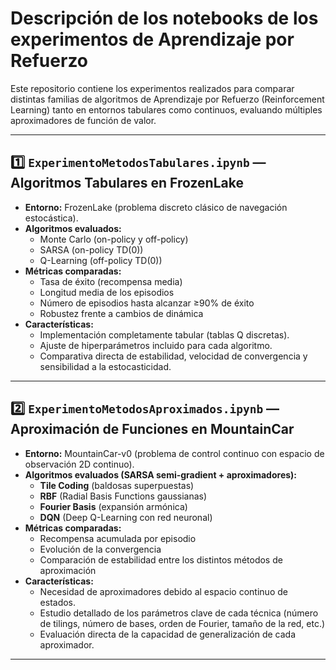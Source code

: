 # Descripción de los notebooks de los experimentos de Aprendizaje por Refuerzo

Este repositorio contiene los experimentos realizados para comparar distintas familias de algoritmos de Aprendizaje por Refuerzo (Reinforcement Learning) tanto en entornos tabulares como continuos, evaluando múltiples aproximadores de función de valor.

---

## 1️⃣ `ExperimentoMetodosTabulares.ipynb` — Algoritmos Tabulares en FrozenLake

- **Entorno:** FrozenLake (problema discreto clásico de navegación estocástica).
- **Algoritmos evaluados:**
  - Monte Carlo (on-policy y off-policy)
  - SARSA (on-policy TD(0))
  - Q-Learning (off-policy TD(0))
- **Métricas comparadas:**
  - Tasa de éxito (recompensa media)
  - Longitud media de los episodios
  - Número de episodios hasta alcanzar ≥90% de éxito
  - Robustez frente a cambios de dinámica
- **Características:**
  - Implementación completamente tabular (tablas Q discretas).
  - Ajuste de hiperparámetros incluido para cada algoritmo.
  - Comparativa directa de estabilidad, velocidad de convergencia y sensibilidad a la estocasticidad.

---

## 2️⃣ `ExperimentoMetodosAproximados.ipynb` — Aproximación de Funciones en MountainCar

- **Entorno:** MountainCar-v0 (problema de control continuo con espacio de observación 2D continuo).
- **Algoritmos evaluados (SARSA semi-gradient + aproximadores):**
  - **Tile Coding** (baldosas superpuestas)
  - **RBF** (Radial Basis Functions gaussianas)
  - **Fourier Basis** (expansión armónica)
  - **DQN** (Deep Q-Learning con red neuronal)
- **Métricas comparadas:**
  - Recompensa acumulada por episodio
  - Evolución de la convergencia
  - Comparación de estabilidad entre los distintos métodos de aproximación
- **Características:**
  - Necesidad de aproximadores debido al espacio continuo de estados.
  - Estudio detallado de los parámetros clave de cada técnica (número de tilings, número de bases, orden de Fourier, tamaño de la red, etc.)
  - Evaluación directa de la capacidad de generalización de cada aproximador.

---
